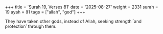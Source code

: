 +++
title = 'Surah 19, Verses 81'
date = '2025-08-27'
weight = 2331
surah = 19
ayah = 81
tags = ["allah", "god"]
+++

They have taken other gods, instead of Allah, seeking strength ˹and protection˺ through them.
